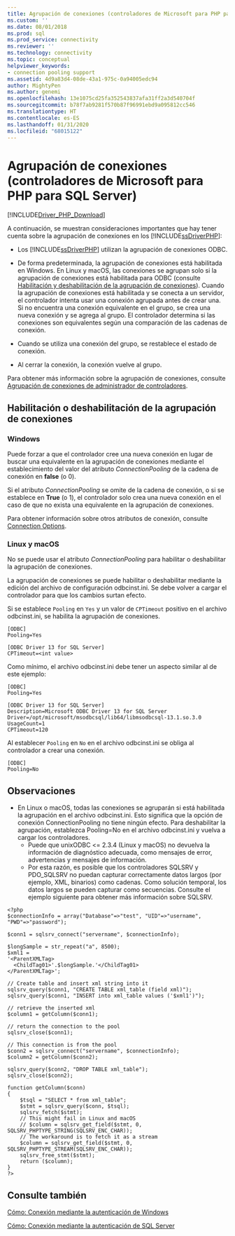 ```yaml
---
title: Agrupación de conexiones (controladores de Microsoft para PHP para SQL Server) | Microsoft Docs
ms.custom: ''
ms.date: 08/01/2018
ms.prod: sql
ms.prod_service: connectivity
ms.reviewer: ''
ms.technology: connectivity
ms.topic: conceptual
helpviewer_keywords:
- connection pooling support
ms.assetid: 4d9a83d4-08de-43a1-975c-0a94005edc94
author: MightyPen
ms.author: genemi
ms.openlocfilehash: 13e1075cd25fa352543837afa31ff2a3d540704f
ms.sourcegitcommit: b78f7ab9281f570b87f96991ebd9a095812cc546
ms.translationtype: HT
ms.contentlocale: es-ES
ms.lasthandoff: 01/31/2020
ms.locfileid: "68015122"
---
```

# <a name="connection-pooling-microsoft-drivers-for-php-for-sql-server"></a>Agrupación de conexiones (controladores de Microsoft para PHP para SQL Server)
[!INCLUDE[Driver_PHP_Download](../../includes/driver_php_download.md)]

A continuación, se muestran consideraciones importantes que hay tener cuenta sobre la agrupación de conexiones en los [!INCLUDE[ssDriverPHP](../../includes/ssdriverphp_md.md)]:  
  
-   Los [!INCLUDE[ssDriverPHP](../../includes/ssdriverphp_md.md)] utilizan la agrupación de conexiones ODBC.  
  
-   De forma predeterminada, la agrupación de conexiones está habilitada en Windows. En Linux y macOS, las conexiones se agrupan solo si la agrupación de conexiones está habilitada para ODBC (consulte [Habilitación y deshabilitación de la agrupación de conexiones](#enablingdisabling-connection-pooling)). Cuando la agrupación de conexiones está habilitada y se conecta a un servidor, el controlador intenta usar una conexión agrupada antes de crear una. Si no encuentra una conexión equivalente en el grupo, se crea una nueva conexión y se agrega al grupo. El controlador determina si las conexiones son equivalentes según una comparación de las cadenas de conexión.  
  
-   Cuando se utiliza una conexión del grupo, se restablece el estado de conexión.  
  
-   Al cerrar la conexión, la conexión vuelve al grupo.  
  
Para obtener más información sobre la agrupación de conexiones, consulte [Agrupación de conexiones de administrador de controladores](../../odbc/reference/develop-app/driver-manager-connection-pooling.md).  
  
## <a name="enablingdisabling-connection-pooling"></a>Habilitación o deshabilitación de la agrupación de conexiones
### <a name="windows"></a>Windows
Puede forzar a que el controlador cree una nueva conexión en lugar de buscar una equivalente en la agrupación de conexiones mediante el establecimiento del valor del atributo *ConnectionPooling* de la cadena de conexión en **false** (o 0).  
  
Si el atributo *ConnectionPooling* se omite de la cadena de conexión, o si se establece en **True** (o 1), el controlador solo crea una nueva conexión en el caso de que no exista una equivalente en la agrupación de conexiones.  
  
Para obtener información sobre otros atributos de conexión, consulte [Connection Options](../../connect/php/connection-options.md).  
### <a name="linux-and-macos"></a>Linux y macOS
No se puede usar el atributo *ConnectionPooling* para habilitar o deshabilitar la agrupación de conexiones. 

La agrupación de conexiones se puede habilitar o deshabilitar mediante la edición del archivo de configuración odbcinst.ini. Se debe volver a cargar el controlador para que los cambios surtan efecto.

Si se establece `Pooling` en `Yes` y un valor de `CPTimeout` positivo en el archivo odbcinst.ini, se habilita la agrupación de conexiones. 
```
[ODBC]
Pooling=Yes

[ODBC Driver 13 for SQL Server]
CPTimeout=<int value>
```
  
Como mínimo, el archivo odbcinst.ini debe tener un aspecto similar al de este ejemplo:

```
[ODBC]
Pooling=Yes

[ODBC Driver 13 for SQL Server]
Description=Microsoft ODBC Driver 13 for SQL Server
Driver=/opt/microsoft/msodbcsql/lib64/libmsodbcsql-13.1.so.3.0
UsageCount=1
CPTimeout=120
```

Al establecer `Pooling` en `No` en el archivo odbcinst.ini se obliga al controlador a crear una conexión.
```
[ODBC]
Pooling=No
```

## <a name="remarks"></a>Observaciones
- En Linux o macOS, todas las conexiones se agruparán si está habilitada la agrupación en el archivo odbcinst.ini. Esto significa que la opción de conexión ConnectionPooling no tiene ningún efecto. Para deshabilitar la agrupación, establezca Pooling=No en el archivo odbcinst.ini y vuelva a cargar los controladores.
  - Puede que unixODBC <= 2.3.4 (Linux y macOS) no devuelva la información de diagnóstico adecuada, como mensajes de error, advertencias y mensajes de información.
  - Por esta razón, es posible que los controladores SQLSRV y PDO_SQLSRV no puedan capturar correctamente datos largos (por ejemplo, XML, binarios) como cadenas. Como solución temporal, los datos largos se pueden capturar como secuencias. Consulte el ejemplo siguiente para obtener más información sobre SQLSRV.

```
<?php
$connectionInfo = array("Database"=>"test", "UID"=>"username", "PWD"=>"password");

$conn1 = sqlsrv_connect("servername", $connectionInfo);

$longSample = str_repeat("a", 8500);
$xml1 = 
'<ParentXMLTag>
  <ChildTag01>'.$longSample.'</ChildTag01>
</ParentXMLTag>';

// Create table and insert xml string into it
sqlsrv_query($conn1, "CREATE TABLE xml_table (field xml)");
sqlsrv_query($conn1, "INSERT into xml_table values ('$xml1')");

// retrieve the inserted xml
$column1 = getColumn($conn1);

// return the connection to the pool
sqlsrv_close($conn1);

// This connection is from the pool
$conn2 = sqlsrv_connect("servername", $connectionInfo);
$column2 = getColumn($conn2);

sqlsrv_query($conn2, "DROP TABLE xml_table");
sqlsrv_close($conn2);

function getColumn($conn)
{
    $tsql = "SELECT * from xml_table";
    $stmt = sqlsrv_query($conn, $tsql);
    sqlsrv_fetch($stmt);
    // This might fail in Linux and macOS
    // $column = sqlsrv_get_field($stmt, 0, SQLSRV_PHPTYPE_STRING(SQLSRV_ENC_CHAR));
    // The workaround is to fetch it as a stream
    $column = sqlsrv_get_field($stmt, 0, SQLSRV_PHPTYPE_STREAM(SQLSRV_ENC_CHAR));
    sqlsrv_free_stmt($stmt);
    return ($column);
}
?>
```


## <a name="see-also"></a>Consulte también  
[Cómo: Conexión mediante la autenticación de Windows](../../connect/php/how-to-connect-using-windows-authentication.md)

[Cómo: Conexión mediante la autenticación de SQL Server](../../connect/php/how-to-connect-using-sql-server-authentication.md)  
  

